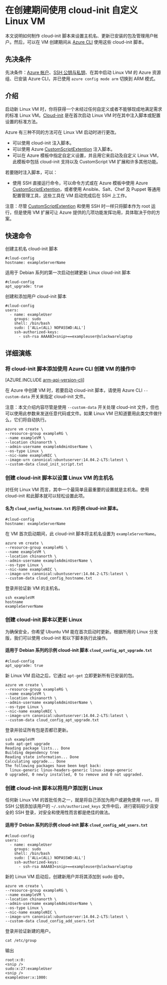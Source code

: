 <!-- ARM: tested -->

<properties
    pageTitle="在创建期间使用 cloud-init 自定义 Linux VM | Azure"
    description="在创建期间使用 cloud-init 自定义 Linux VM。"
    services="virtual-machines-linux"
    documentationCenter=""
    authors="vlivech"
    manager="timlt"
    editor=""
    tags="azure-resource-manager"/>

<tags
	ms.service="virtual-machines-linux"
	ms.date="04/29/2016"
	wacn.date="06/20/2016"/>

# 在创建期间使用 cloud-init 自定义 Linux VM

本文说明如何制作 cloud-init 脚本来设置主机名、更新已安装的包及管理用户帐户。然后，可以在 VM 创建期间从 [Azure CLI](/documentation/articles/xplat-cli-install/) 使用这些 cloud-init 脚本。

## 先决条件

先决条件：[Azure 帐户](/pricing/1rmb-trial/)、[SSH 公钥与私钥](/documentation/articles/virtual-machines-linux-mac-create-ssh-keys/)、在其中启动 Linux VM 的 Azure 资源组、已安装 Azure CLI，并已使用 `azure config mode arm` 切换到 ARM 模式。

## 介绍

启动新 Linux VM 时，你将获得一个未经过任何自定义或者不能够现成地满足需求的标准 Linux VM。[Cloud-init](https://cloudinit.readthedocs.org) 是在首次启动 Linux VM 时在其中注入脚本或配置设置的标准方法。

Azure 有三种不同的方法可在 Linux VM 启动时进行更改。

- 可以使用 cloud-init 注入脚本。
- 可以使用 Azure [CustomScriptExtention](/documentation/articles/virtual-machines-linux-extensions-customscript/) 注入脚本。
- 可以在 Azure 模板中指定自定义设置，并且用它来启动及自定义 Linux VM，此模板中包括 cloud-init 支持以及 CustomScript VM 扩展和许多其他功能。

若要随时注入脚本，可以：

- 使用 SSH 直接运行命令，可以命令方式或在 Azure 模板中使用 Azure [CustomScriptExtention](/documentation/articles/virtual-machines-linux-extensions-customscript/)，或者使用 Ansible、Salt、Chef 及 Puppet 等通用配置管理工具，这些工具在 VM 启动完成后在 SSH 上工作。

注意：尽管 [CustomScriptExtention](/documentation/articles/virtual-machines-linux-extensions-customscript/) 和使用 SSH 时一样只将脚本作为 root 运行，但是使用 VM 扩展可让 Azure 提供的几项功能发挥功用，具体取决于你的方案。

## 快速命令

创建主机名 cloud-init 脚本

	#cloud-config
	hostname: exampleServerName

适用于 Debian 系列的第一次启动创建更新 Linux cloud-init 脚本

	#cloud-config
	apt_upgrade: true

创建和添加用户 cloud-init 脚本

	#cloud-config
	users:
	  - name: exampleUser
	    groups: sudo
	    shell: /bin/bash
	    sudo: ['ALL=(ALL) NOPASSWD:ALL']
	    ssh-authorized-keys:
	      - ssh-rsa AAAAB3<snip>==exampleuser@slackwarelaptop

## 详细演练

### 将 cloud-init 脚本添加使用 Azure CLI 创建 VM 的操作中

[AZURE.INCLUDE [arm-api-version-cli](../includes/arm-api-version-cli.md)]

在 Azure 中创建 VM 时，若要启动 cloud-init 脚本，请使用 Azure CLI `--custom-data` 开关来指定 cloud-init 文件。

注意：本文介绍内容尽管是使用 `--custom-data` 开关处理 cloud-init 文件，但也可以使用此参数来发送任意代码或文件。如果 Linux VM 已知道要用此类文件做什么，它们将自动执行。

	azure vm create \
	--resource-group exampleRG \
	--name exampleVM \
	--location chinanorth \
	--admin-username exampleAdminUserName \
	--os-type Linux \
	--nic-name exampleNIC \
	--image-urn canonical:ubuntuserver:14.04.2-LTS:latest \
	--custom-data cloud_init_script.txt

### 创建 cloud-init 脚本以设置 Linux VM 的主机名

对任何 Linux VM 而言，其中一个最简单且最重要的设置就是主机名。使用 cloud-init 和此脚本就可以轻松设置此项。

#### 名为 `cloud_config_hostname.txt` 的示例 cloud-init 脚本。

	#cloud-config
	hostname: exampleServerName

在 VM 首次启动期间，此 cloud-init 脚本将主机名设置为 `exampleServerName`。

	azure vm create \
	--resource-group exampleRG \
	--name exampleVM \
	--location chinanorth \
	--admin-username exampleAdminUserName \
	--os-type Linux \
	--nic-name exampleNIC \
	--image-urn canonical:ubuntuserver:14.04.2-LTS:latest \
	--custom-data cloud_config_hostname.txt

登录并验证新 VM 的主机名。

	ssh exampleVM
	hostname
	exampleServerName

### 创建 cloud-init 脚本以更新 Linux

为确保安全，你希望 Ubuntu VM 能在首次启动时更新。根据所用的 Linux 分发版，我们可以使用 cloud-init 和以下脚本执行此操作。

#### 适用于 Debian 系列的示例 cloud-init 脚本 `cloud_config_apt_upgrade.txt`

	#cloud-config
	apt_upgrade: true

新 Linux VM 启动之后，它通过 `apt-get` 立即更新所有已安装的包。

	azure vm create \
	--resource-group exampleRG \
	--name exampleVM \
	--location chinanorth \
	--admin-username exampleAdminUserName \
	--os-type Linux \
	--nic-name exampleNIC \
	--image-urn canonical:ubuntuserver:14.04.2-LTS:latest \
	--custom-data cloud_config_apt_upgrade.txt

登录并验证所有包是否都已更新。

	ssh exampleVM
	sudo apt-get upgrade
	Reading package lists... Done
	Building dependency tree
	Reading state information... Done
	Calculating upgrade... Done
	The following packages have been kept back:
	  linux-generic linux-headers-generic linux-image-generic
	0 upgraded, 0 newly installed, 0 to remove and 0 not upgraded.

### 创建 cloud-init 脚本以将用户添加到 Linux

任何新 Linux VM 的首批任务之一，就是将自己添加为用户或避免使用 `root`。将 SSH 公钥添加该用户的 `~/.ssh/authorized_keys` 文件中后，进行密码较少且安全的 SSH 登录，对安全和使用性而言都是绝佳的做法。

#### 适用于 Debian 系列的示例 cloud-init 脚本 `cloud_config_add_users.txt`

	#cloud-config
	users:
	  - name: exampleUser
	    groups: sudo
	    shell: /bin/bash
	    sudo: ['ALL=(ALL) NOPASSWD:ALL']
	    ssh-authorized-keys:
	      - ssh-rsa AAAAB3<snip>==exampleuser@slackwarelaptop

新的 Linux VM 启动后，创建新用户并将其添加到 sudo 组中。

	azure vm create \
	--resource-group exampleRG \
	--name exampleVM \
	--location chinanorth \
	--admin-username exampleAdminUserName \
	--os-type Linux \
	--nic-name exampleNIC \
	--image-urn canonical:ubuntuserver:14.04.2-LTS:latest \
	--custom-data cloud_config_add_users.txt

登录并验证新建的用户。

	cat /etc/group

输出

	root:x:0:
	<snip />
	sudo:x:27:exampleUser
	<snip />
	exampleUser:x:1000:


<!---HONumber=Mooncake_0613_2016-->